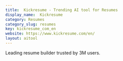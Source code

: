 ```yaml
---
title:  Kickresume - Trending AI tool for Resumes
display_name:  Kickresume
category: Resumes
category_slug: resumes
key: kickresume_com_en
website: https://www.kickresume.com/en/
layout: aitool
---
```


Leading resume builder trusted by 3M users.
